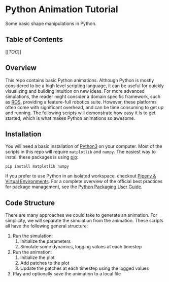 # Python Animation Tutorial

Some basic shape manipulations in Python.

## Table of Contents

[[_TOC_]]

## Overview
This repo contains basic Python animations. Although Python is mostly considered to be a high level scripting language, it can be useful for quickly visualizing and building intuition on new ideas. For more advanced simulations, the reader might consider a domain specific framework, such as [ROS](https://www.ros.org/), providing a feature-full robotics suite. However, these platforms often come with significant overhead, and can be time consuming to get up and running. The following scripts will demonstrate how easy it is to get started, which is what makes Python animations so awesome.

## Installation

You will need a basic installation of [Python3](https://www.python.org/downloads/) on your computer. Most of the scripts in this repo will require `matplotlib` and `numpy`. The easiest way to install these packages is using [pip](https://pip.pypa.io/en/stable/installing/):

```
pip install matplotlib numpy
```

If you prefer to use Python in an isolated workspace, checkout [Pipenv & Virtual Environments](https://docs.python-guide.org/dev/virtualenvs/). For a complete overview of the official best practices for package management, see the [Python Packaging User Guide](https://packaging.python.org/).

## Code Structure

There are many approaches we could take to generate an animation. For simplicity, we will separate the simulation from the animation. These scripts all have the following general structure:

1. Run the simulation:
	1. Initialize the parameters
	2. Simulate some dynamics, logging values at each timestep
2. Run the animation:
	1. Initialize the plot
	2. Add patches to the plot
	3. Update the patches at each timestep using the logged values
3. Play and optionally save the animation to a local file
